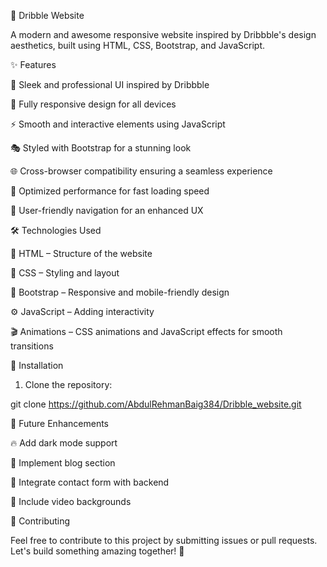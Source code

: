 🚀 Dribble Website

A modern and awesome responsive website inspired by Dribbble's design aesthetics, built using HTML, CSS, Bootstrap, and JavaScript.

✨ Features

🎨 Sleek and professional UI inspired by Dribbble

📱 Fully responsive design for all devices

⚡ Smooth and interactive elements using JavaScript

🎭 Styled with Bootstrap for a stunning look

🌐 Cross-browser compatibility ensuring a seamless experience

🚀 Optimized performance for fast loading speed

🎯 User-friendly navigation for an enhanced UX


🛠 Technologies Used

🧱 HTML – Structure of the website

🎨 CSS – Styling and layout

📌 Bootstrap – Responsive and mobile-friendly design

⚙ JavaScript – Adding interactivity

🎬 Animations – CSS animations and JavaScript effects for smooth transitions


🚀 Installation

1. Clone the repository:

git clone https://github.com/AbdulRehmanBaig384/Dribble_website.git

📌 Future Enhancements

🔥 Add dark mode support

📝 Implement blog section

📧 Integrate contact form with backend

🎥 Include video backgrounds


🤝 Contributing

Feel free to contribute to this project by submitting issues or pull requests. Let's build something amazing together! 🚀

